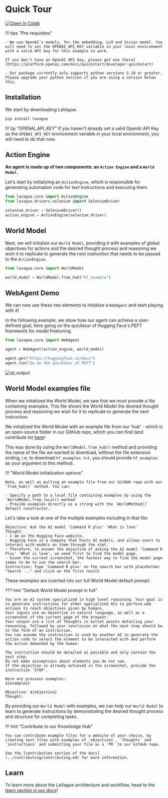 # Quick Tour

<a target="_blank" href="https://colab.research.google.com/github/lavague-ai/LaVague/blob/main/docs/docs/get-started/quick-tour-notebook/quick-tour.ipynb">
<img src="https://colab.research.google.com/assets/colab-badge.svg" alt="Open In Colab"></a>

!!! tips "Pre-requisites"

    - We use OpenAI's models, for the embedding, LLM and Vision model. You will need to set the OPENAI_API_KEY variable in your local environment with a valid API key for this example to work.

    If you don't have an OpenAI API key, please get one [here](https://platform.openai.com/docs/quickstart/developer-quickstart)

    - Our package currently only supports python versions 3.10 or greater. Please upgrade your python version if you are using a version below this.

## Installation

We start by downloading LaVague.

```bash
pip install lavague
```

!!! tip "OPENAI_API_KEY"
    If you haven't already set a valid OpenAI API Key as the `OPENAI_API_KEY` environment variable in your local environment, you will need to do that now.


## Action Engine

**An agent is made up of two components: an `Action Engine` and a `World Model`.**

Let's start by initializing an `ActionEngine`, which is responsible for generating automation code for text instructions and executing them.

```python
from lavague.core import ActionEngine
from lavague.drivers.selenium import SeleniumDriver

selenium_driver = SeleniumDriver()
action_engine = ActionEngine(selenium_driver)
```

## World Model

Next, we will initialize our `World Model`, providing it with examples of global objectives for actions and the desired thought process and reasoning we wish it to  replicate to generate the next instruction that needs to be passed to the `ActionEngine`.

```python
from lavague.core import WorldModel

world_model = WorldModel.from_hub("hf_example")
```

## WebAgent Demo

We can now use these two elements to initialize a `WebAgent` and start playing with it!

In the following example, we show how our agent can achieve a user-defined goal, here going on the quicktour of Hugging Face's PEFT framework for model finetuning.

```python
from lavague.core import WebAgent

agent = WebAgent(action_engine, world_model)

agent.get("https://huggingface.co/docs")
agent.run("Go on the quicktour of PEFT")
```

![qt_output](../../assets/demo_agent_hf.gif)

## World Model examples file

When we initialized the World Model, we saw that we must provide a file containing examples. This file shows the World Model the desired thought process and reasoning we wish for it to replicate to generate the next instruction.

We initialized the World Model with an example file from our 'hub' - which is an open-source folder in our GitHub repo, which you can find (and contribute to) [here](https://github.com/lavague-ai/LaVague/tree/main/examples/knowledge)!

This was done by using the `WorldModel.from_hub()` method and providing the name of the file we wanted to download, without the file extension ending, i.e. to download `hf_examples.txt`, you should provide `hf_examples` as your argument to this method.

!!! "World Model initialization options"

    Note, as well as pulling an example file from our GitHUb repo with our `from_hub()` method. You can:

    - Specify a path to a local file containing examples by using the `WorldModel.from_local() method`
    - Provide examples directly as a string with the `WorldMethod()` default constructor.

Let's take a look at one of the multiple examples including in that file:

```
Objective: Ask the AI model 'Command R plus' 'What is love'
Thought:
- I am on the Hugging Face website.
- Hugging Face is a company that hosts AI models, and allows users to interact with models on them through the chat.
- Therefore, to answer the objective of asking the AI model 'Command R Plus' 'What is love', we need first to find the model page.
- Given the current screenshot, the fastest way to find the model page seems to be to use the search bar.
Instruction: Type 'Command R plus' on the search bar with placeholder "Search ..." and click on the first result
```
These examples are inserted into our full World Model default prompt:

??? hint "Default World Model prompt in full"

    You are an AI system specialized in high level reasoning. Your goal is to generate instructions for other specialized AIs to perform web actions to reach objectives given by humans.
    Your inputs are an objective in natural language, as well as a screenshot of the current page of the browser.
    Your output are a list of thoughts in bullet points detailing your reasoning, followed by your conclusion on what the next step should be in the form of an instruction.
    You can assume the instruction is used by another AI to generate the action code to select the element to be interacted with and perform the action demanded by the human.

    The instruction should be detailed as possible and only contain the next step. 
    Do not make assumptions about elements you do not see.
    If the objective is already achieved in the screenshot, provide the instruction 'STOP'.

    Here are previous examples:
    ${examples}

    Objective: ${objective}
    Thought:

By providing our `World Model` with examples, we can help our `World Model` to learn to generate instructions by demonstrating the desired thought process and structure for completing tasks.

!!! hint "Contribute to our Knowledge Hub"

    You can contribute example files for a website of your choice, by creating text files with examples of `objectives`, `thoughts` and `instructions` and submitting your file as a `PR` to our GitHub repo.

    See the [contribution section of the docs](../contributing/contributing.md) for more information.

## Learn

To learn more about the LaVague architecture and workflow, head to the [learn section in our docs](../learn/architecture.md)!